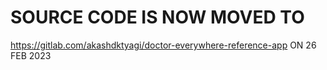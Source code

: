 # SOURCE CODE IS NOW MOVED TO
https://gitlab.com/akashdktyagi/doctor-everywhere-reference-app
ON 26 FEB 2023

